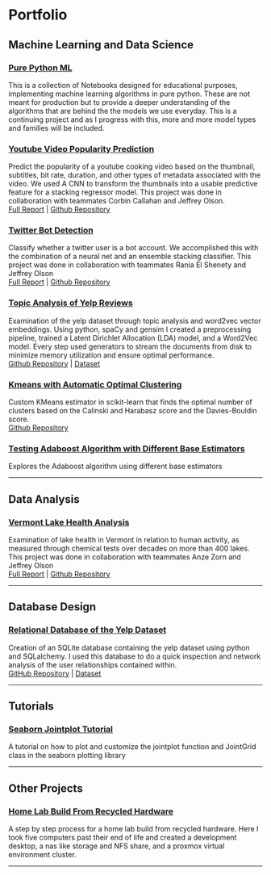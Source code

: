 # Portfolio

## Machine Learning and Data Science

### [Pure Python ML](https://github.com/Alkoopman85/ML-From-Scratch)

This is a collection of Notebooks designed for educational purposes, implementing machine learning algorithms in pure python. These are not meant for production but to provide a deeper understanding of the algorithms that are behind the the models we use everyday. This is a continuing project and as I progress with this, more and more model types and families will be included.

### [Youtube Video Popularity Prediction](/youtube_popularity.md)

Predict the popularity of a youtube cooking video based on the thumbnail, subtitles, bit rate, duration, and other types of metadata associated with the video. We used A CNN to transform the thumbnails into a usable predictive feature for a stacking regressor model. This project was done in collaboration with teammates Corbin Callahan and Jeffrey Olson.<br>
[Full Report](/pdfs/Predicting_YouTube_Cooking_Video_Popularity_Final_Report.pdf) | [Github Repository](https://github.com/corbinscahalan/SIADS699-capstone-project)


### [Twitter Bot Detection](/twitter_bot_detection.md)

Classify whether a twitter user is a bot account. We accomplished this with the combination of a neural net and an ensemble stacking classifier. This project was done in collaboration with teammates Rania El Shenety and Jeffrey Olson<br>
[Full Report](/pdfs/Twitter_Bot_Detection_SIADS_694_695_Team_Project_Report.pdf) | [Github Repository](https://github.com/MarlonShakespeare/Milestone-2)

### [Topic Analysis of Yelp Reviews](/Topic_analysis_word2vec.md)

Examination of the yelp dataset through topic analysis and word2vec vector embeddings. Using python, spaCy and gensim I created a preprocessing pipeline, trained a Latent Dirichlet Allocation (LDA) model, and a Word2Vec model. Every step used generators to stream the documents from disk to minimize memory utilization and ensure optimal performance.<br>
[Github Repository](https://github.com/Alkoopman85/Word2Vec-and-Topic-Analysis-Yelp-Reviews) | [Dataset](https://www.yelp.com/dataset)

### [Kmeans with Automatic Optimal Clustering](/kmeans_optimalk.md)

Custom KMeans estimator in scikit-learn that finds the optimal number of clusters based on the Calinski and Harabasz score and the Davies-Bouldin score.<br>
[Github Repository](https://github.com/Alkoopman85/optimal_k_kmeans)

### [Testing Adaboost Algorithm with Different Base Estimators](https://github.com/Alkoopman85/Adaboost-Comparison/blob/main/heart-disease-adaboost-w-different-base-estimators.ipynb)

Explores the Adaboost algorithm using different base estimators

---

## Data Analysis

### [Vermont Lake Health Analysis](/vermont_lake_health.md)

Examination of lake health in Vermont in relation to human activity, as measured through chemical tests over decades on more than 400 lakes. This project was done in collaboration with teammates Anze Zorn and Jeffrey Olson<br>
[Full Report](/pdfs/10-jeffols-azorin-alevink.pdf) | [Github Repository](https://github.com/zorinAnze/Vermont-Lake-Health)

---

## Database Design

### [Relational Database of the Yelp Dataset](/yelp_database.md)

Creation of an SQLite database containing the yelp dataset using python and SQLalchemy. I used this database to do a quick inspection and network analysis of the user relationships contained within.<br>
[GitHub Repository](https://github.com/Alkoopman85/Yelp_sqlite_database) | [Dataset](https://www.yelp.com/dataset)

---

## Tutorials

### [Seaborn Jointplot Tutorial](https://github.com/Alkoopman85/Seaborn-jointplt-and-joint-grid-tutorial)

A tutorial on how to plot and customize the jointplot function and JointGrid class in the seaborn plotting library

---

## Other Projects

### [Home Lab Build From Recycled Hardware](/pdfs/homelab_buildbook.pdf)

A step by step process for a home lab build from recycled hardware. Here I took five computers past their end of life and created a development desktop, a nas like storage and NFS share, and a proxmox virtual environment cluster.

---